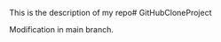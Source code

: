 This is the description of my repo#   G i t H u b C l o n e P r o j e c t 
 
 

Modification in main branch.

